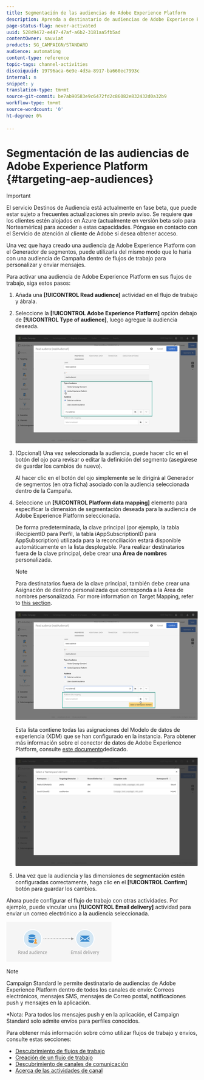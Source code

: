 ```yaml
---
title: Segmentación de las audiencias de Adobe Experience Platform
description: Aprenda a destinatario de audiencias de Adobe Experience Platform dentro de flujos de trabajo.
page-status-flag: never-activated
uuid: 528d9472-e447-47af-a6b2-3181aa5fb5ad
contentOwner: sauviat
products: SG_CAMPAIGN/STANDARD
audience: automating
content-type: reference
topic-tags: channel-activities
discoiquuid: 19796aca-6e9e-4d3a-8917-ba660ec7993c
internal: n
snippet: y
translation-type: tm+mt
source-git-commit: be7ab90583e9c6472fd2c86082e832432d0a32b9
workflow-type: tm+mt
source-wordcount: '0'
ht-degree: 0%

---
```



# Segmentación de las audiencias de Adobe Experience Platform {#targeting-aep-audiences}

>[!IMPORTANT]
>
>El servicio Destinos de Audiencia está actualmente en fase beta, que puede estar sujeto a frecuentes actualizaciones sin previo aviso. Se requiere que los clientes estén alojados en Azure (actualmente en versión beta solo para Norteamérica) para acceder a estas capacidades. Póngase en contacto con el Servicio de atención al cliente de Adobe si desea obtener acceso.

Una vez que haya creado una audiencia [de](../../audiences/using/aep-about-audience-destinations-service.md) Adobe Experience Platform con el Generador de segmentos, puede utilizarla del mismo modo que lo haría con una audiencia de Campaña dentro de flujos de trabajo para personalizar y enviar mensajes.

Para activar una audiencia de Adobe Experience Platform en sus flujos de trabajo, siga estos pasos:

1. Añada una **[!UICONTROL Read audience]** actividad en el flujo de trabajo y ábrala.

1. Seleccione la **[!UICONTROL Adobe Experience Platform]** opción debajo de **[!UICONTROL Type of audience]**, luego agregue la audiencia deseada.

   ![](assets/aep_wkf_readaudience.png)

1. (Opcional) Una vez seleccionada la audiencia, puede hacer clic en el botón del ojo para revisar o editar la definición del segmento (asegúrese de guardar los cambios de nuevo).

   Al hacer clic en el botón del ojo simplemente se le dirigirá al Generador de segmentos (en otra ficha) asociado con la audiencia seleccionada dentro de la Campaña.

1. Seleccione un **[!UICONTROL Platform data mapping]** elemento para especificar la dimensión de segmentación deseada para la audiencia de Adobe Experience Platform seleccionada.

   De forma predeterminada, la clave principal (por ejemplo, la tabla iRecipientID para Perfil, la tabla iAppSubscriptionID para AppSubscription) utilizada para la reconciliación estará disponible automáticamente en la lista desplegable. Para realizar destinatarios fuera de la clave principal, debe crear una **Área de nombres** personalizada.

   >[!NOTE]
   >
   >Para destinatarios fuera de la clave principal, también debe crear una Asignación de destino personalizada que corresponda a la Área de nombres personalizada. For more information on Target Mapping, refer to [this section](../../administration/using/target-mappings-in-campaign.md).

   ![](assets/aep_wkf_readaudience_namespace.png)

   Esta lista contiene todas las asignaciones del Modelo de datos de experiencia (XDM) que se han configurado en la instancia. Para obtener más información sobre el conector de datos de Adobe Experience Platform, consulte [este documento](../../developing/using/aep-about-data-connector.md)dedicado.

   ![](assets/aep_wkf_readaudience_namespace2.png)

1. Una vez que la audiencia y las dimensiones de segmentación estén configuradas correctamente, haga clic en el **[!UICONTROL Confirm]** botón para guardar los cambios.

Ahora puede configurar el flujo de trabajo con otras actividades. Por ejemplo, puede vincular una **[!UICONTROL Email delivery]** actividad para enviar un correo electrónico a la audiencia seleccionada.

![](assets/aep_wkf_email.png)

>[!NOTE]
>
>Campaign Standard le permite destinatario de audiencias de Adobe Experience Platform dentro de todos los canales de envío: Correos electrónicos, mensajes SMS, mensajes de Correo postal, notificaciones push y mensajes en la aplicación.
>
>*Nota: Para todos los mensajes push y en la aplicación, el Campaign Standard solo admite envíos para perfiles conocidos.

Para obtener más información sobre cómo utilizar flujos de trabajo y envíos, consulte estas secciones:

* [Descubrimiento de flujos de trabajo](../../automating/using/get-started-workflows.md)
* [Creación de un flujo de trabajo](../../automating/using/building-a-workflow.md)
* [Descubrimiento de canales de comunicación](../../channels/using/get-started-communication-channels.md)
* [Acerca de las actividades de canal](../../automating/using/about-channel-activities.md)
